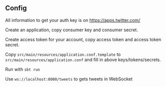 ## Config ##

All information to get your auth key is on https://apps.twitter.com/

Create an application, copy consumer key and consumer secret.

Create access token for your account, copy access token and access token secret.

Copy `src/main/resources/application.conf.template` to `src/main/resources/application.conf` and fill in above keys/tokens/secrets.

Run with `sbt run`

Use `ws://localhost:8000/tweets` to gets tweets in WebSocket